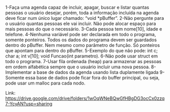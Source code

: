 1-Faça uma agenda capaz de incluir, apagar, buscar e listar quantas pessoas o usuário desejar, 
porém, toda a informação incluída na agenda deve ficar num único lugar chamado: “void *pBuffer”.
2-Não pergunte para o usuário quantas pessoas ele vai incluir. Não pode alocar espaço para mais pessoas do que o necessário.
3-Cada pessoa tem nome[10], idade e telefone. 
4-Nenhuma variável pode ser declarada em todo o programa, somente ponteiros. Todos os dados do programa devem ser guardados dentro do pBuffer.
Nem mesmo como parâmetro de função. Só ponteiros que apontam para dentro do pBuffer.
5-Exemplo do que não pode: int c; char a; int v[10];  void Funcao(int parametro).
6-Não pode usar struct em todo o programa.
7-Usar fila ordenada (heap) para armazenar as pessoas em ordem alfabética sempre que o usuário incluir uma nova pessoa.
8-Implementar a base de dados da agenda usando lista duplamente ligada
9-Somente essa base de dados pode ficar fora do buffer principal, ou seja, pode usar um malloc para cada nodo.

Link: https://drive.google.com/drive/folders/1wOqWNeBQwGfHBgDG3ocCx0zzq7-YcyAN?usp=sharing
